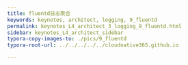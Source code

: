 ```yaml
---
title: fluentd日志聚合
keywords: keynotes, architect, logging, 9_fluentd
permalink: keynotes_L4_architect_3_logging_9_fluentd.html
sidebar: keynotes_L4_architect_sidebar
typora-copy-images-to: ./pics/9_fluentd
typora-root-url: ../../../../../cloudnative365.github.io

---
```


